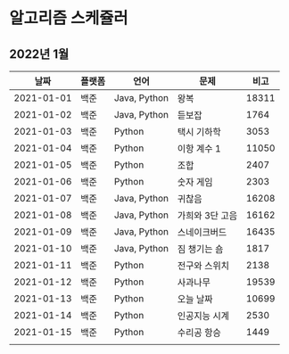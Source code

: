 # 알고리즘 스케쥴러

## 2022년 1월

| 날짜       | 플랫폼 | 언어         | 문제            | 비고  |
| ---------- | ------ | ------------ | --------------- | ----- |
| 2021-01-01 | 백준   | Java, Python | 왕복            | 18311 |
| 2021-01-02 | 백준   | Java, Python | 듣보잡          | 1764  |
| 2021-01-03 | 백준   | Python       | 택시 기하학     | 3053  |
| 2021-01-04 | 백준   | Python       | 이항 계수 1     | 11050 |
| 2021-01-05 | 백준   | Python       | 조합            | 2407  |
| 2021-01-06 | 백준   | Python       | 숫자 게임       | 2303  |
| 2021-01-07 | 백준   | Java, Python | 귀찮음          | 16208 |
| 2021-01-08 | 백준   | Java, Python | 가희와 3단 고음 | 16162 |
| 2021-01-09 | 백준   | Java, Python | 스네이크버드    | 16435 |
| 2021-01-10 | 백준   | Java, Python | 짐 챙기는 숌    | 1817  |
| 2021-01-11 | 백준   | Python       | 전구와 스위치   | 2138  |
| 2021-01-12 | 백준   | Python       | 사과나무        | 19539 |
| 2021-01-13 | 백준   | Python       | 오늘 날짜       | 10699 |
| 2021-01-14 | 백준   | Python       | 인공지능 시계   | 2530  |
| 2021-01-15 | 백준   | Python       | 수리공 항승     | 1449  |
|            |        |              |                 |       |

